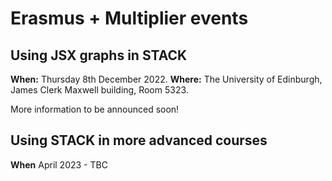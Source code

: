 # Erasmus + Multiplier events



## Using JSX graphs in STACK

**When:** Thursday 8th December 2022.
**Where:** The University of Edinburgh, James Clerk Maxwell building, Room 5323.

More information to be announced soon!


## Using STACK in more advanced courses
**When**   April 2023 - TBC



